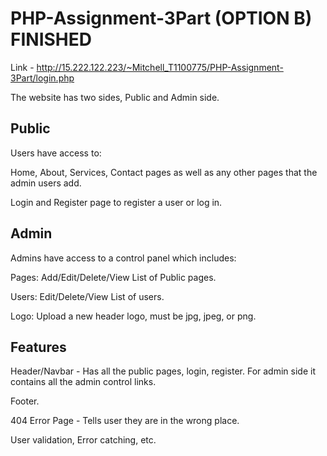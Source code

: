 # PHP-Assignment-3Part (OPTION B) FINISHED

Link - http://15.222.122.223/~Mitchell_T1100775/PHP-Assignment-3Part/login.php

The website has two sides, Public and Admin side.

Public 
------------------------
Users have access to: 

Home, About, Services, Contact pages as well as any other pages that the admin users add.

Login and Register page to register a user or log in.

Admin
------------------------
Admins have access to a control panel which includes:

Pages: Add/Edit/Delete/View List of Public pages.

Users: Edit/Delete/View List of users.

Logo: Upload a new header logo, must be jpg, jpeg, or png.

Features
------------------------
Header/Navbar - Has all the public pages, login, register. For admin side it contains all the admin control links.

Footer.

404 Error Page - Tells user they are in the wrong place.

User validation, Error catching, etc.
